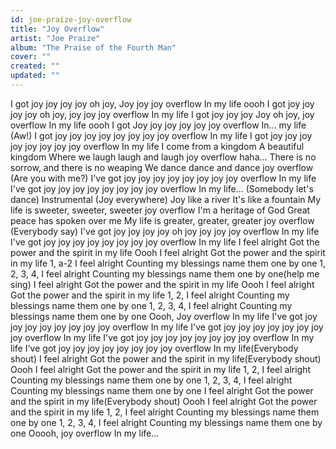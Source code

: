 ```yaml
---
id: joe-praize-joy-overflow
title: "Joy Overflow"
artist: "Joe Praize"
album: "The Praise of the Fourth Man"
cover: ""
created: ""
updated: ""
---
```


I got joy joy joy joy oh joy, Joy joy joy overflow
In my life oooh
I got joy joy joy joy oh joy, joy joy joy overflow
In my life
I got joy joy joy Joy oh joy, joy overflow
In my life oooh
I got Joy joy joy joy joy joy overflow
In... my life
(Aw!) I got joy joy joy joy joy joy joy joy overflow
In my life
I got joy joy joy joy joy joy joy joy overflow
In my life
I come from a kingdom
A beautiful kingdom
Where we laugh laugh and laugh joy overflow haha...
There is no sorrow, and there is no weaping
We dance dance and dance joy overflow
(Are you with me?) I've got joy joy joy joy joy joy joy joy overflow
In my life
I've got joy joy joy joy joy joy joy joy overflow
In my life... (Somebody let's dance)
Instrumental (Joy everywhere)
Joy like a river
It's like a fountain
My life is sweeter, sweeter, sweeter joy overflow
I'm a heritage of God
Great peace has spoken over me
My life is greater, greater, greater joy overflow (Everybody say)
I've got joy joy joy joy oh joy joy joy joy overflow
In my life
I've got joy joy joy joy joy joy joy joy overflow
In my life
I feel alright
Got the power and the spirit in my life
Oooh I feel alright
Got the power and the spirit in my life
1, a-2 I feel alright
Counting my blessings name them one by one
1, 2, 3, 4, I feel alright
Counting my blessings name them one by one(help me sing)
I feel alright
Got the power and the spirit in my life
Oooh I feel alright
Got the power and the spirit in my life
1, 2, I feel alright
Counting my blessings name them one by one
1, 2, 3, 4, I feel alright
Counting my blessings name them one by one
Oooh, Joy overflow
In my life
I've got joy joy joy joy joy joy joy joy overflow
In my life
I've got joy joy joy joy joy joy joy joy overflow
In my life
I've got joy joy joy joy joy joy joy joy overflow
In my life
I've got joy joy joy joy joy joy joy joy overflow
In my life(Everybody shout)
I feel alright
Got the power and the spirit in my life(Everybody shout)
Oooh I feel alright
Got the power and the spirit in my life
1, 2, I feel alright
Counting my blessings name them one by one
1, 2, 3, 4, I feel alright
Counting my blessings name them one by one
I feel alright
Got the power and the spirit in my life(Everybody shout)
Oooh I feel alright
Got the power and the spirit in my life
1, 2, I feel alright
Counting my blessings name them one by one
1, 2, 3, 4, I feel alright
Counting my blessings name them one by one
Ooooh, joy overflow
In my life...